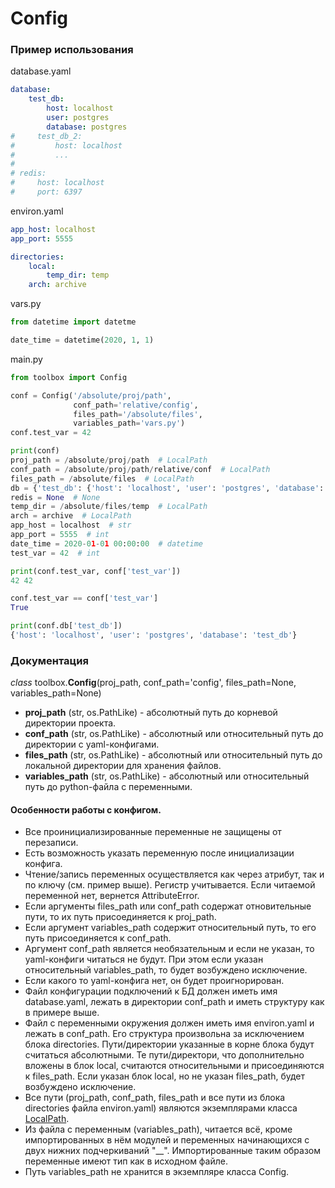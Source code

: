 # Config

### Пример использования

database.yaml
```yaml
database:
    test_db:
        host: localhost
        user: postgres
        database: postgres
#     test_db_2:
#         host: localhost
#         ...
# 
# redis:
#     host: localhost
#     port: 6397
```

environ.yaml
```yaml
app_host: localhost
app_port: 5555

directories:
    local:
        temp_dir: temp
    arch: archive
```

vars.py
```python
from datetime import datetme

date_time = datetime(2020, 1, 1)
```

main.py
```python
from toolbox import Config

conf = Config('/absolute/proj/path',
              conf_path='relative/config',
              files_path='/absolute/files',
              variables_path='vars.py')
conf.test_var = 42

print(conf)
proj_path = /absolute/proj/path  # LocalPath
conf_path = /absolute/proj/path/relative/conf  # LocalPath
files_path = /absolute/files  # LocalPath
db = {'test_db': {'host': 'localhost', 'user': 'postgres', 'database': 'test_db'}}  # dict
redis = None  # None
temp_dir = /absolute/files/temp  # LocalPath
arch = archive  # LocalPath
app_host = localhost  # str
app_port = 5555  # int
date_time = 2020-01-01 00:00:00  # datetime
test_var = 42  # int

print(conf.test_var, conf['test_var'])
42 42

conf.test_var == conf['test_var']
True

print(conf.db['test_db'])
{'host': 'localhost', 'user': 'postgres', 'database': 'test_db'}
```

### Документация

_class_ toolbox.**Config**(proj_path,
                           conf_path='config',
                           files_path=None,
                           variables_path=None)
* **proj_path** (str, os.PathLike) - абсолютный путь до корневой директории проекта.
* **conf_path** (str, os.PathLike) - абсолютный или относительный путь до директории с yaml-конфигами.
* **files_path** (str, os.PathLike) - абсолютный или относительный путь до локальной директории для хранения файлов.
* **variables_path** (str, os.PathLike) - абсолютный или относительный путь до python-файла с переменными.

#### Особенности работы с конфигом.

* Все проинициализированные переменные не защищены от перезаписи.
* Есть возможность указать переменную после инициализации конфига.
* Чтение/запись переменных осуществляется как через атрибут, так и по ключу (см. пример выше). Регистр учитывается. Если читаемой переменной нет, вернется AttributeError.
* Если аргументы files_path или conf_path содержат отновительные пути, то их путь присоединяется к proj_path.
* Если аргумент variables_path содержит относительный путь, то его путь присоединяется к conf_path.
* Аргумент conf_path является необязательным и если не указан, то yaml-конфиги читаться не будут. При этом если указан относительный variables_path, то будет возбуждено исключение.
* Если какого то yaml-конфига нет, он будет проигнорирован.
* Файл конфигурации подключений к БД должен иметь имя database.yaml, лежать в директории conf_path и иметь структуру как в примере выше.
* Файл с переменными окружения должен иметь имя environ.yaml и лежать в conf_path. Его структура произвольна за исключением блока directories. Пути/директории указанные в корне блока будут считаться абсолютными. Те пути/директори, что дополнительно вложены в блок local, считаются относительными и присоединяются к files_path. Если указан блок local, но не указан files_path, будет возбуждено исключение.
* Все пути (proj_path, conf_path, files_path и все пути из блока directories файла environ.yaml) являются экземплярами класса [LocalPath](localpath.md).
* Из файла с переменным (variables_path), читается всё, кроме импортированных в нём модулей и переменных начинающихся с двух нижних подчеркиваний "__". Импортированные таким образом переменные имеют тип как в исходном файле.
* Путь variables_path не хранится в экземпляре класса Config.

